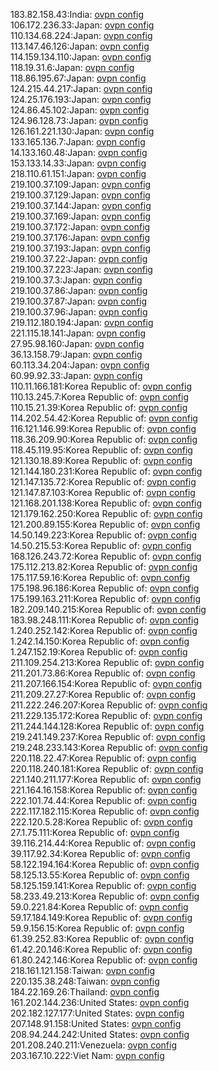 183.82.158.43:India: [ovpn config](vpn/183_82_158_43.ovpn)  
106.172.236.33:Japan: [ovpn config](vpn/106_172_236_33.ovpn)  
110.134.68.224:Japan: [ovpn config](vpn/110_134_68_224.ovpn)  
113.147.46.126:Japan: [ovpn config](vpn/113_147_46_126.ovpn)  
114.159.134.110:Japan: [ovpn config](vpn/114_159_134_110.ovpn)  
118.19.31.6:Japan: [ovpn config](vpn/118_19_31_6.ovpn)  
118.86.195.67:Japan: [ovpn config](vpn/118_86_195_67.ovpn)  
124.215.44.217:Japan: [ovpn config](vpn/124_215_44_217.ovpn)  
124.25.176.193:Japan: [ovpn config](vpn/124_25_176_193.ovpn)  
124.86.45.102:Japan: [ovpn config](vpn/124_86_45_102.ovpn)  
124.96.128.73:Japan: [ovpn config](vpn/124_96_128_73.ovpn)  
126.161.221.130:Japan: [ovpn config](vpn/126_161_221_130.ovpn)  
133.165.136.7:Japan: [ovpn config](vpn/133_165_136_7.ovpn)  
14.133.160.48:Japan: [ovpn config](vpn/14_133_160_48.ovpn)  
153.133.14.33:Japan: [ovpn config](vpn/153_133_14_33.ovpn)  
218.110.61.151:Japan: [ovpn config](vpn/218_110_61_151.ovpn)  
219.100.37.109:Japan: [ovpn config](vpn/219_100_37_109.ovpn)  
219.100.37.129:Japan: [ovpn config](vpn/219_100_37_129.ovpn)  
219.100.37.144:Japan: [ovpn config](vpn/219_100_37_144.ovpn)  
219.100.37.169:Japan: [ovpn config](vpn/219_100_37_169.ovpn)  
219.100.37.172:Japan: [ovpn config](vpn/219_100_37_172.ovpn)  
219.100.37.176:Japan: [ovpn config](vpn/219_100_37_176.ovpn)  
219.100.37.193:Japan: [ovpn config](vpn/219_100_37_193.ovpn)  
219.100.37.22:Japan: [ovpn config](vpn/219_100_37_22.ovpn)  
219.100.37.223:Japan: [ovpn config](vpn/219_100_37_223.ovpn)  
219.100.37.3:Japan: [ovpn config](vpn/219_100_37_3.ovpn)  
219.100.37.86:Japan: [ovpn config](vpn/219_100_37_86.ovpn)  
219.100.37.87:Japan: [ovpn config](vpn/219_100_37_87.ovpn)  
219.100.37.96:Japan: [ovpn config](vpn/219_100_37_96.ovpn)  
219.112.180.194:Japan: [ovpn config](vpn/219_112_180_194.ovpn)  
221.115.18.141:Japan: [ovpn config](vpn/221_115_18_141.ovpn)  
27.95.98.160:Japan: [ovpn config](vpn/27_95_98_160.ovpn)  
36.13.158.79:Japan: [ovpn config](vpn/36_13_158_79.ovpn)  
60.113.34.204:Japan: [ovpn config](vpn/60_113_34_204.ovpn)  
60.99.92.33:Japan: [ovpn config](vpn/60_99_92_33.ovpn)  
110.11.166.181:Korea Republic of: [ovpn config](vpn/110_11_166_181.ovpn)  
110.13.245.7:Korea Republic of: [ovpn config](vpn/110_13_245_7.ovpn)  
110.15.21.39:Korea Republic of: [ovpn config](vpn/110_15_21_39.ovpn)  
114.202.54.42:Korea Republic of: [ovpn config](vpn/114_202_54_42.ovpn)  
116.121.146.99:Korea Republic of: [ovpn config](vpn/116_121_146_99.ovpn)  
118.36.209.90:Korea Republic of: [ovpn config](vpn/118_36_209_90.ovpn)  
118.45.119.95:Korea Republic of: [ovpn config](vpn/118_45_119_95.ovpn)  
121.130.18.89:Korea Republic of: [ovpn config](vpn/121_130_18_89.ovpn)  
121.144.180.231:Korea Republic of: [ovpn config](vpn/121_144_180_231.ovpn)  
121.147.135.72:Korea Republic of: [ovpn config](vpn/121_147_135_72.ovpn)  
121.147.87.103:Korea Republic of: [ovpn config](vpn/121_147_87_103.ovpn)  
121.168.201.138:Korea Republic of: [ovpn config](vpn/121_168_201_138.ovpn)  
121.179.162.250:Korea Republic of: [ovpn config](vpn/121_179_162_250.ovpn)  
121.200.89.155:Korea Republic of: [ovpn config](vpn/121_200_89_155.ovpn)  
14.50.149.223:Korea Republic of: [ovpn config](vpn/14_50_149_223.ovpn)  
14.50.215.53:Korea Republic of: [ovpn config](vpn/14_50_215_53.ovpn)  
168.126.243.72:Korea Republic of: [ovpn config](vpn/168_126_243_72.ovpn)  
175.112.213.82:Korea Republic of: [ovpn config](vpn/175_112_213_82.ovpn)  
175.117.59.16:Korea Republic of: [ovpn config](vpn/175_117_59_16.ovpn)  
175.198.96.186:Korea Republic of: [ovpn config](vpn/175_198_96_186.ovpn)  
175.199.163.211:Korea Republic of: [ovpn config](vpn/175_199_163_211.ovpn)  
182.209.140.215:Korea Republic of: [ovpn config](vpn/182_209_140_215.ovpn)  
183.98.248.111:Korea Republic of: [ovpn config](vpn/183_98_248_111.ovpn)  
1.240.252.142:Korea Republic of: [ovpn config](vpn/1_240_252_142.ovpn)  
1.242.14.150:Korea Republic of: [ovpn config](vpn/1_242_14_150.ovpn)  
1.247.152.19:Korea Republic of: [ovpn config](vpn/1_247_152_19.ovpn)  
211.109.254.213:Korea Republic of: [ovpn config](vpn/211_109_254_213.ovpn)  
211.201.73.86:Korea Republic of: [ovpn config](vpn/211_201_73_86.ovpn)  
211.207.166.154:Korea Republic of: [ovpn config](vpn/211_207_166_154.ovpn)  
211.209.27.27:Korea Republic of: [ovpn config](vpn/211_209_27_27.ovpn)  
211.222.246.207:Korea Republic of: [ovpn config](vpn/211_222_246_207.ovpn)  
211.229.135.172:Korea Republic of: [ovpn config](vpn/211_229_135_172.ovpn)  
211.244.144.128:Korea Republic of: [ovpn config](vpn/211_244_144_128.ovpn)  
219.241.149.237:Korea Republic of: [ovpn config](vpn/219_241_149_237.ovpn)  
219.248.233.143:Korea Republic of: [ovpn config](vpn/219_248_233_143.ovpn)  
220.118.22.47:Korea Republic of: [ovpn config](vpn/220_118_22_47.ovpn)  
220.118.240.181:Korea Republic of: [ovpn config](vpn/220_118_240_181.ovpn)  
221.140.211.177:Korea Republic of: [ovpn config](vpn/221_140_211_177.ovpn)  
221.164.16.158:Korea Republic of: [ovpn config](vpn/221_164_16_158.ovpn)  
222.101.74.44:Korea Republic of: [ovpn config](vpn/222_101_74_44.ovpn)  
222.117.182.115:Korea Republic of: [ovpn config](vpn/222_117_182_115.ovpn)  
222.120.5.28:Korea Republic of: [ovpn config](vpn/222_120_5_28.ovpn)  
27.1.75.111:Korea Republic of: [ovpn config](vpn/27_1_75_111.ovpn)  
39.116.214.44:Korea Republic of: [ovpn config](vpn/39_116_214_44.ovpn)  
39.117.92.34:Korea Republic of: [ovpn config](vpn/39_117_92_34.ovpn)  
58.122.194.164:Korea Republic of: [ovpn config](vpn/58_122_194_164.ovpn)  
58.125.13.55:Korea Republic of: [ovpn config](vpn/58_125_13_55.ovpn)  
58.125.159.141:Korea Republic of: [ovpn config](vpn/58_125_159_141.ovpn)  
58.233.49.213:Korea Republic of: [ovpn config](vpn/58_233_49_213.ovpn)  
59.0.221.84:Korea Republic of: [ovpn config](vpn/59_0_221_84.ovpn)  
59.17.184.149:Korea Republic of: [ovpn config](vpn/59_17_184_149.ovpn)  
59.9.156.15:Korea Republic of: [ovpn config](vpn/59_9_156_15.ovpn)  
61.39.252.83:Korea Republic of: [ovpn config](vpn/61_39_252_83.ovpn)  
61.42.20.146:Korea Republic of: [ovpn config](vpn/61_42_20_146.ovpn)  
61.80.242.146:Korea Republic of: [ovpn config](vpn/61_80_242_146.ovpn)  
218.161.121.158:Taiwan: [ovpn config](vpn/218_161_121_158.ovpn)  
220.135.38.248:Taiwan: [ovpn config](vpn/220_135_38_248.ovpn)  
184.22.169.26:Thailand: [ovpn config](vpn/184_22_169_26.ovpn)  
161.202.144.236:United States: [ovpn config](vpn/161_202_144_236.ovpn)  
202.182.127.177:United States: [ovpn config](vpn/202_182_127_177.ovpn)  
207.148.91.158:United States: [ovpn config](vpn/207_148_91_158.ovpn)  
208.94.244.242:United States: [ovpn config](vpn/208_94_244_242.ovpn)  
201.208.240.211:Venezuela: [ovpn config](vpn/201_208_240_211.ovpn)  
203.167.10.222:Viet Nam: [ovpn config](vpn/203_167_10_222.ovpn)  
